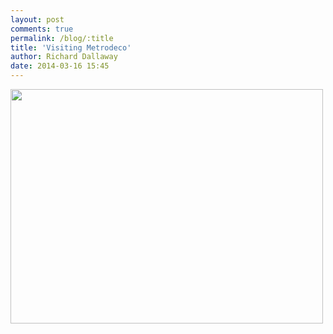 ```yaml
---
layout: post
comments: true
permalink: /blog/:title
title: 'Visiting Metrodeco'
author: Richard Dallaway
date: 2014-03-16 15:45
---
```


<div><a href="http://static.skitters.dallaway.com/tp_IMG_20140316_154042.jpg"><img src="http://static.skitters.dallaway.com/tp_thumb_IMG_20140316_154042.jpg" width="500" height="375"/></a></div>


  
      
